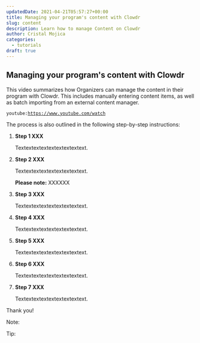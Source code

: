 ```yaml
---
updatedDate: 2021-04-21T05:57:27+00:00
title: Managing your program's content with Clowdr
slug: content
description: Learn how to manage Content on Clowdr
author: Cristal Mojica
categories:
  - tutorials
draft: true
---
```


## Managing your program's content with Clowdr

This video summarizes how Organizers can manage the content in their program with Clowdr. This includes manually entering content items, as well as batch importing from an external content manager.

`youtube:`[`https://www.youtube.com/watch`](https://www.youtube.com/watch "https://www.youtube.com/watch")

The process is also outlined in the following step-by-step instructions:

1. **Step 1 XXX**

   Textextextextextextextextext.

2. **Step 2 XXX**

   Textextextextextextextextext.

   **Please note:** XXXXXX

3. **Step 3 XXX**

   Textextextextextextextextext.

4. **Step 4 XXX**

   Textextextextextextextextext.

5. **Step 5 XXX**

   Textextextextextextextextext.

6. **Step 6 XXX**

   Textextextextextextextextext.

7. **Step 7 XXX**

   Textextextextextextextextext.

Thank you!

Note:

Tip:
